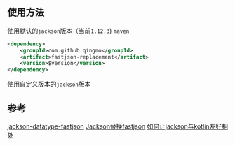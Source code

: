 


## 使用方法
使用默认的`jackson`版本（当前`1.12.3`)
`maven`
```xml
<dependency>
    <groupId>com.github.qingmo</groupId>
    <artifact>fastjson-replacement</artifact>
    <version>$version</version>
</dependency>
```

使用自定义版本的`jackson`版本

## 参考
[jackson-datatype-fastjson](https://github.com/larva-zhang/jackson-datatype-fastjson/blob/master/src/test/java/com/github/larva/zhang/jackson/datatype/fastjson/SimpleReadTest.java)
[Jackson替换fastjson](https://www.cnblogs.com/larva-zhh/p/11544317.html)
[如何让jackson与kotlin友好相处](https://cloud.tencent.com/developer/article/1372442)
